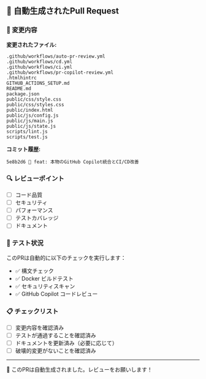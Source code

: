 ## 🤖 自動生成されたPull Request

### 📝 変更内容
**変更されたファイル:**
```
.github/workflows/auto-pr-review.yml
.github/workflows/cd.yml
.github/workflows/ci.yml
.github/workflows/pr-copilot-review.yml
.htmlhintrc
GITHUB_ACTIONS_SETUP.md
README.md
package.json
public/css/style.css
public/css/styles.css
public/index.html
public/js/config.js
public/js/main.js
public/js/state.js
scripts/lint.js
scripts/test.js
```

**コミット履歴:**
```
5e8b2d6 🤖 feat: 本物のGitHub Copilot統合とCI/CD改善
```

### 🔍 レビューポイント
- [ ] コード品質
- [ ] セキュリティ
- [ ] パフォーマンス
- [ ] テストカバレッジ
- [ ] ドキュメント

### 🚀 テスト状況
このPRは自動的に以下のチェックを実行します：
- ✅ 構文チェック
- ✅ Docker ビルドテスト
- ✅ セキュリティスキャン
- ✅ GitHub Copilot コードレビュー

### 📋 チェックリスト
- [ ] 変更内容を確認済み
- [ ] テストが通過することを確認済み
- [ ] ドキュメントを更新済み（必要に応じて）
- [ ] 破壊的変更がないことを確認済み

---
🤖 このPRは自動生成されました。レビューをお願いします！
